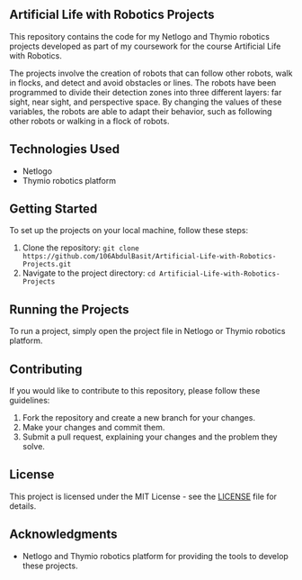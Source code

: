 
## Artificial Life with Robotics Projects

This repository contains the code for my Netlogo and Thymio robotics projects developed as part of my coursework for the course Artificial Life with Robotics.

The projects involve the creation of robots that can follow other robots, walk in flocks, and detect and avoid obstacles or lines. The robots have been programmed to divide their detection zones into three different layers: far sight, near sight, and perspective space. By changing the values of these variables, the robots are able to adapt their behavior, such as following other robots or walking in a flock of robots.

## Technologies Used

- Netlogo
- Thymio robotics platform

## Getting Started

To set up the projects on your local machine, follow these steps:

1. Clone the repository: `git clone https://github.com/106AbdulBasit/Artificial-Life-with-Robotics-Projects.git`
2. Navigate to the project directory: `cd Artificial-Life-with-Robotics-Projects`

## Running the Projects

To run a project, simply open the project file in Netlogo or Thymio robotics platform.

## Contributing

If you would like to contribute to this repository, please follow these guidelines:

1. Fork the repository and create a new branch for your changes.
2. Make your changes and commit them.
3. Submit a pull request, explaining your changes and the problem they solve.

## License

This project is licensed under the MIT License - see the [LICENSE](LICENSE) file for details.

## Acknowledgments

- Netlogo and Thymio robotics platform for providing the tools to develop these projects.
